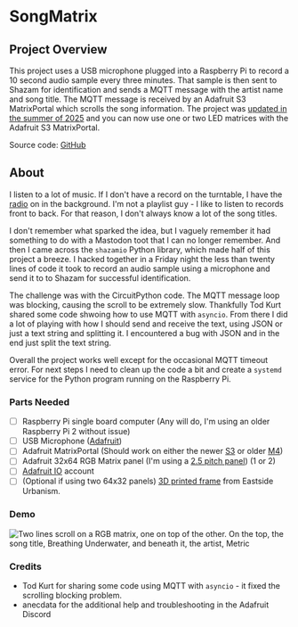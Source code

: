 # SongMatrix

##  Project Overview

This project uses a USB microphone plugged into a Raspberry Pi to record a 10 second audio sample every three minutes.  That sample is then sent to Shazam for identification and sends a MQTT message with the artist name and song title.  The MQTT message is received by an Adafruit S3 MatrixPortal which scrolls the song information.  The project was [updated in the summer of 2025](https://www.paulcutler.org/posts/2025/08/updating-songmatrix/) and you can now use one or two LED matrices with the Adafruit S3 MatrixPortal.

Source code: [GitHub](https://github.com/prcutler/songmatrix)

## About

I listen to a lot of music.  If I don't have a record on the turntable, I have the [radio](https://thecurrent.org) on in the background.  I'm not a playlist guy - I like to listen to records front to back.  For that reason, I don't always know a lot of the song titles.

I don't remember what sparked the idea, but I vaguely remember it had something to do with a Mastodon toot that I can no longer remember.  And then I came across the `shazamio` Python library, which made half of this project a breeze.  I hacked together in a Friday night the less than twenty lines of code it took to record an audio sample using a microphone and send it to to Shazam for successful identification.

The challenge was with the CircuitPython code.  The MQTT message loop was blocking, causing the scroll to be extremely slow.  Thankfully Tod Kurt shared some code shwoing how to use MQTT with `asyncio`.  From there I did a lot of playing with how I should send and receive the text, using JSON or just a text string and splitting it.  I encountered a bug with JSON and in the end just split the text string.

Overall the project works well except for the occasional MQTT timeout error.  For next steps I need to clean up the code a bit and create a `systemd` service for the Python program running on the Raspberry Pi.

### Parts Needed

- [ ] Raspberry Pi single board computer (Any will do, I'm using an older Raspberry Pi 2 without issue)
- [ ] USB Microphone ([Adafruit](https://www.adafruit.com/product/3367))
- [ ] Adafruit MatrixPortal (Should work on either the newer [S3](https://www.adafruit.com/product/5778) or older [M4](https://www.adafruit.com/product/4745))
- [ ] Adafruit 32x64 RGB Matrix panel (I'm using a [2.5 pitch panel](https://www.adafruit.com/product/5036)) (1 or 2)
- [ ] [Adafruit IO](https://io.adafruit.com) account
- [ ] (Optional if using two 64x32 panels) [3D printed frame](https://www.printables.com/model/1332041-transit-tracker-frame) from Eastside Urbanism.

### Demo
![Two lines scroll on a RGB matrix, one on top of the other. On the top, the song title, Breathing Underwater, and beneath it, the artist, Metric](480p.gif)

### Credits

* Tod Kurt for sharing some code using MQTT with `asyncio` - it fixed the scrolling blocking problem.
* anecdata for the additional help and troubleshooting in the Adafruit Discord
